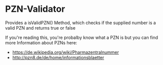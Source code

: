 # PZN-Validator

Provides a isValidPZN() Method, which checks if the supplied number is a valid PZN and returns true or false 


If you're reading this, you're probalby know what a PZN is but you can find more Information about PZNs here:
- https://de.wikipedia.org/wiki/Pharmazentralnummer
- http://pzn8.de/de/home/informationsblaetter